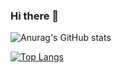 ### Hi there 👋
![Anurag's GitHub stats](https://github-readme-stats.vercel.app/api?username=anuraghazra&show_icons=true&bg_color=45,#654ea3,#eaafc8)


[![Top Langs](https://github-readme-stats.vercel.app/api/top-langs/?username=tjcheah)](https://github.com/anuraghazra/github-readme-statsvercel.app/api?username=anuraghazra&show_icons=true&bg_color=45,#654ea3,#eaafc8)



<!--
**tjcheah/tjcheah** is a ✨ _special_ ✨ repository because its `README.md` (this file) appears on your GitHub profile.

Here are some ideas to get you started:

- 🔭 I’m currently working on ...
- 🌱 I’m currently learning ...
- 👯 I’m looking to collaborate on ...
- 🤔 I’m looking for help with ...
- 💬 Ask me about ...
- 📫 How to reach me: ...
- 😄 Pronouns: ...
- ⚡ Fun fact: ...
-->

